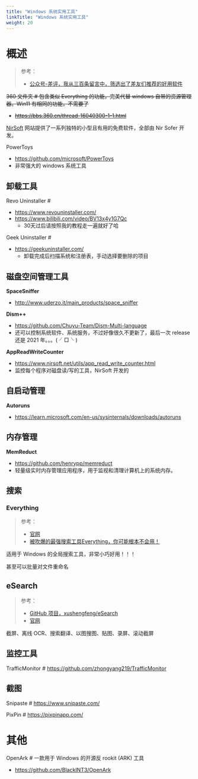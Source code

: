 ```yaml
---
title: "Windows 系统实用工具"
linkTitle: "Windows 系统实用工具"
weight: 20
---
```


# 概述

> 参考：
> 
> - [公众号-差评，我从三百条留言中，筛选出了差友们推荐的好用软件](https://mp.weixin.qq.com/s/FER8XiGizhNOwAXf7cQbRQ)

~~360 文件夹 # 包含类似 Everything 的功能，完美代替 windows 自带的资源管理器。Win11 有相同的功能，不需要了~~

- ~~https://bbs.360.cn/thread-16040300-1-1.html~~

[NirSoft](https://www.nirsoft.net/) 网站提供了一系列独特的小型且有用的免费软件，全部由 Nir Sofer 开发。

PowerToys

- https://github.com/microsoft/PowerToys
- 非常强大的 windows 系统工具

## 卸载工具

Revo Uninstaller # 

- https://www.revouninstaller.com/
- https://www.bilibili.com/video/BV13x4y1G7Qc
  - 30天过后请按照我的教程走一遍就好了哈

Geek Uninstaller # 

- https://geekuninstaller.com/
  - 卸载完成后扫描系统和注册表，手动选择要删除的项目

## 磁盘空间管理工具

**SpaceSniffer**

- http://www.uderzo.it/main_products/space_sniffer

**Dism++**

- https://github.com/Chuyu-Team/Dism-Multi-language
- 还可以控制系统软件、系统服务，不过好像很久不更新了，最后一次 release 还是 2021 年。。。( ╯□╰ )

**AppReadWriteCounter**

- https://www.nirsoft.net/utils/app_read_write_counter.html
- 监控每个程序对磁盘读/写的工具，NirSoft 开发的

## 自启动管理

**Autoruns**

- https://learn.microsoft.com/en-us/sysinternals/downloads/autoruns

## 内存管理

**MemReduct**

- https://github.com/henrypp/memreduct
- 轻量级实时内存管理应用程序，用于监视和清理计算机上的系统内存。

## 搜索

### Everything

> 参考：
> 
> - [官网](https://www.voidtools.com/)
> - [被吹爆的最强搜索工具Everything，你可能根本不会用！](https://www.bilibili.com/video/BV1Hw411W7vK)

适用于 Windows 的全局搜索工具，非常小巧好用！！！

甚至可以批量对文件重命名

## eSearch

> 参考：
> 
> - [GitHub 项目，xushengfeng/eSearch](https://github.com/xushengfeng/eSearch)
> - [官网](https://esearch-app.netlify.app/)

截屏、离线 OCR、搜索翻译、以图搜图、贴图、录屏、滚动截屏

## 监控工具

TrafficMonitor # https://github.com/zhongyang219/TrafficMonitor

## 截图

Snipaste # https://www.snipaste.com/

PixPin # https://pixpinapp.com/

# 其他

OpenArk # 一款用于 Windows 的开源反 rookit (ARK) 工具

- https://github.com/BlackINT3/OpenArk


